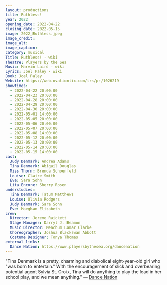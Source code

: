 ```yaml
---
layout: productions
title: Ruthless!
year: 2022
opening_date: 2022-04-22
closing_date: 2022-05-15
image: 2022_Ruthless.jpeg
image_credit: 
image_alt:
image_caption:
category: musical
Title: Ruthless! - wiki
Theatre: Players by the Sea
Music: Marvin Laird - wiki
Lyrics: Joel Paley - wiki
Book: Joel Paley
Website: https://web.ovationtix.com/trs/pr/1026219
showtimes: 
  - 2022-04-22 20:00:00
  - 2022-04-23 20:00:00
  - 2022-04-28 20:00:00
  - 2022-04-29 20:00:00
  - 2022-04-30 20:00:00
  - 2022-05-01 14:00:00
  - 2022-05-05 20:00:00
  - 2022-05-06 20:00:00
  - 2022-05-07 20:00:00
  - 2022-05-08 14:00:00
  - 2022-05-12 20:00:00
  - 2022-05-13 20:00:00
  - 2022-05-14 20:00:00
  - 2022-05-15 14:00:00
cast:
  Judy Denmark: Andrea Adams
  Tina Denmark: Abigail Douglas
  Miss Thorn: Brenda Schoenfeld
  Louise: Claire Smith
  Eve: Sara Sohn
  Lita Encore: Sherry Rosen
understudies:
  Tina Denmark: Tatum Matthews
  Louise: Olivia Rodgers
  Judy Denmark: Sara Sohn
  Eve: Maeghan Elizabeth
crew:
  Director: Jereme Raickett
  Stage Manager: Darryl J. Beamon
  Music Director: Meachum Lamar Clarke
  Choreographer: Joshua Blackswan Abbott
  Costume Designer: Tonya Thomas
external_links:
  Dance Nation: https://www.playersbythesea.org/dancenation
---
```

"Tina Denmark is a pretty, charming and diabolical eight-year-old girl who "was born to entertain." With the encouragement of slick and overbearing potential agent Sylvia St. Croix, Tina will do anything to play the lead in her school play, and we mean anything." — [Dance Nation](https://www.playersbythesea.org/dancenation)
